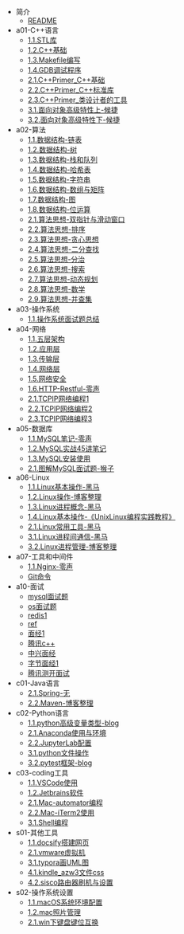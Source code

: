 * 简介
  * [README](README.md)
* a01-C++语言
  * [1.1.STL库](a01-C++语言/1.1.STL库.md)
  * [1.2.C++基础](a01-C++语言/1.2.C++基础.md)
  * [1.3.Makefile编写](a01-C++语言/1.3.Makefile编写.md)
  * [1.4.GDB调试程序](a01-C++语言/1.4.GDB调试程序.md)
  * [2.1.C++Primer_C++基础](a01-C++语言/2.1.C++Primer_C++基础.md)
  * [2.2.C++Primer_C++标准库](a01-C++语言/2.2.C++Primer_C++标准库.md)
  * [2.3.C++Primer_类设计者的工具](a01-C++语言/2.3.C++Primer_类设计者的工具.md)
  * [3.1.面向对象高级特性上-候捷](a01-C++语言/3.1.面向对象高级特性上-候捷.md)
  * [3.2.面向对象高级特性下-候捷](a01-C++语言/3.2.面向对象高级特性下-候捷.md)
* a02-算法
  * [1.1.数据结构-链表](a02-算法/1.1.数据结构-链表.md)
  * [1.2.数据结构-树](a02-算法/1.2.数据结构-树.md)
  * [1.3.数据结构-栈和队列](a02-算法/1.3.数据结构-栈和队列.md)
  * [1.4.数据结构-哈希表](a02-算法/1.4.数据结构-哈希表.md)
  * [1.5.数据结构-字符串](a02-算法/1.5.数据结构-字符串.md)
  * [1.6.数据结构-数组与矩阵](a02-算法/1.6.数据结构-数组与矩阵.md)
  * [1.7.数据结构-图](a02-算法/1.7.数据结构-图.md)
  * [1.8.数据结构-位运算](a02-算法/1.8.数据结构-位运算.md)
  * [2.1.算法思想-双指针与滑动窗口](a02-算法/2.1.算法思想-双指针与滑动窗口.md)
  * [2.2.算法思想-排序](a02-算法/2.2.算法思想-排序.md)
  * [2.3.算法思想-贪心思想](a02-算法/2.3.算法思想-贪心思想.md)
  * [2.4.算法思想-二分查找](a02-算法/2.4.算法思想-二分查找.md)
  * [2.5.算法思想-分治](a02-算法/2.5.算法思想-分治.md)
  * [2.6.算法思想-搜索](a02-算法/2.6.算法思想-搜索.md)
  * [2.7.算法思想-动态规划](a02-算法/2.7.算法思想-动态规划.md)
  * [2.8.算法思想-数学](a02-算法/2.8.算法思想-数学.md)
  * [2.9.算法思想-并查集](a02-算法/2.9.算法思想-并查集.md)
* a03-操作系统
  * [1.1.操作系统面试题总结](a03-操作系统/1.1.操作系统面试题总结.md)
* a04-网络
  * [1.1.五层架构](a04-网络/1.1.五层架构.md)
  * [1.2.应用层](a04-网络/1.2.应用层.md)
  * [1.3.传输层](a04-网络/1.3.传输层.md)
  * [1.4.网络层](a04-网络/1.4.网络层.md)
  * [1.5.网络安全](a04-网络/1.5.网络安全.md)
  * [1.6.HTTP-Restful-零声](a04-网络/1.6.HTTP-Restful-零声.md)
  * [2.1.TCPIP网络编程1](a04-网络/2.1.TCPIP网络编程1.md)
  * [2.2.TCPIP网络编程2](a04-网络/2.2.TCPIP网络编程2.md)
  * [2.3.TCPIP网络编程3](a04-网络/2.3.TCPIP网络编程3.md)
* a05-数据库
  * [1.1.MySQL笔记-零声](a05-数据库/1.1.MySQL笔记-零声.md)
  * [1.2.MySQL实战45讲笔记](a05-数据库/1.2.MySQL实战45讲笔记.md)
  * [1.3.MySQL安装使用](a05-数据库/1.3.MySQL安装使用.md)
  * [2.1.图解MySQL面试题-猴子](a05-数据库/2.1.图解MySQL面试题-猴子.md)
* a06-Linux
  * [1.1.Linux基本操作-黑马](a06-Linux/1.1.Linux基本操作-黑马.md)
  * [1.2.Linux操作-博客整理](a06-Linux/1.2.Linux操作-博客整理.md)
  * [1.3.Linux进程概念-黑马](a06-Linux/1.3.Linux进程概念-黑马.md)
  * [1.4.Linux基本操作-《UnixLinux编程实践教程》](a06-Linux/1.4.Linux基本操作-《UnixLinux编程实践教程》.md)
  * [2.1.Linux常用工具-黑马](a06-Linux/2.1.Linux常用工具-黑马.md)
  * [3.1.Linux进程间通信-黑马](a06-Linux/3.1.Linux进程间通信-黑马.md)
  * [3.2.Linux进程管理-博客整理](a06-Linux/3.2.Linux进程管理-博客整理.md)
* a07-工具和中间件
  * [1.1.Nginx-零声](a07-工具和中间件/1.1.Nginx-零声.md)
  * [Git命令](a07-工具和中间件/Git命令.md)
* a10-面试
  * [mysql面试题](a10-面试/mysql面试题.md)
  * [os面试题](a10-面试/os面试题.md)
  * [redis1](a10-面试/redis1.md)
  * [ref](a10-面试/ref.md)
  * [面经1](a10-面试/面经1.md)
  * [腾讯c++](a10-面试/腾讯c++.md)
  * [中兴面经](a10-面试/中兴面经.md)
  * [字节面经1](a10-面试/字节面经1.md)
  * [腾讯测开面试](a10-面试/腾讯测开面试.md)
* c01-Java语言
  * [2.1.Spring-无](c01-Java语言/2.1.Spring-无.md)
  * [2.2.Maven-博客整理](c01-Java语言/2.2.Maven-博客整理.md)
* c02-Python语言
  * [1.1.python高级变量类型-blog](c02-Python语言/1.1.python高级变量类型-blog.md)
  * [2.1.Anaconda使用与环境](c02-Python语言/2.1.Anaconda使用与环境.md)
  * [2.2.JupyterLab配置](c02-Python语言/2.2.JupyterLab配置.md)
  * [3.1.python文件操作](c02-Python语言/3.1.python文件操作.md)
  * [3.2.pytest框架-blog](c02-Python语言/3.2.pytest框架-blog.md)
* c03-coding工具
  * [1.1.VSCode使用](c03-coding工具/1.1.VSCode使用.md)
  * [1.2.Jetbrains软件](c03-coding工具/1.2.Jetbrains软件.md)
  * [2.1.Mac-automator编程](c03-coding工具/2.1.Mac-automator编程.md)
  * [2.2.Mac-iTerm2使用](c03-coding工具/2.2.Mac-iTerm2使用.md)
  * [3.1.Shell编程](c03-coding工具/3.1.Shell编程.md)
* s01-其他工具
  * [1.1.docsify搭建网页](s01-其他工具/1.1.docsify搭建网页.md)
  * [2.1.vmware虚拟机](s01-其他工具/2.1.vmware虚拟机.md)
  * [3.1.typora画UML图](s01-其他工具/3.1.typora画UML图.md)
  * [4.1.kindle_azw3文件css](s01-其他工具/4.1.kindle_azw3文件css.md)
  * [4.2.sisco路由器刷机与设置](s01-其他工具/4.2.sisco路由器刷机与设置.md)
* s02-操作系统设置
  * [1.1.macOS系统环境配置](s02-操作系统设置/1.1.macOS系统环境配置.md)
  * [1.2.mac照片管理](s02-操作系统设置/1.2.mac照片管理.md)
  * [2.1.win下键盘键位互换](s02-操作系统设置/2.1.win下键盘键位互换.md)
